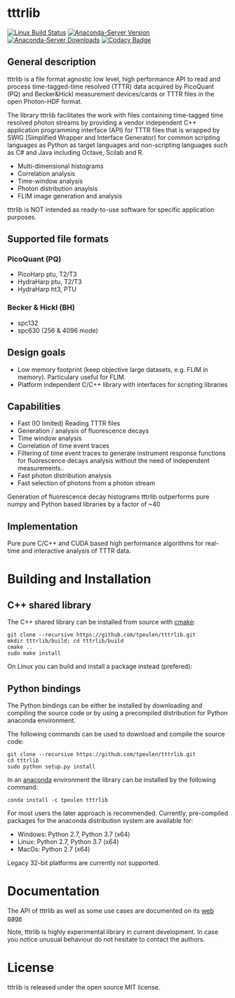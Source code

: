 # tttrlib
 
[![Linux Build Status](https://travis-ci.org/tpeulen/tttrlib.svg)](https://travis-ci.org/tpeulen/tttrlib)
[![Anaconda-Server Version](https://anaconda.org/tpeulen/tttrlib/badges/version.svg)](https://anaconda.org/tpeulen/tttrlib)
[![Anaconda-Server Downloads](https://anaconda.org/tpeulen/tttrlib/badges/downloads.svg)](https://anaconda.org/tpeulen/tttrlib)
[![Codacy Badge](https://api.codacy.com/project/badge/Grade/c3895dc4fcaa43c3be7ab91713b9cd61)](https://www.codacy.com?utm_source=github.com&amp;utm_medium=referral&amp;utm_content=tpeulen/tttrlib&amp;utm_campaign=Badge_Grade)

## General description

tttrlib is a file format agnostic low level, high performance API to 
read and process time-tagged-time resolved (TTTR) data acquired by 
PicoQuant (PQ) and Becker&Hickl measurement devices/cards or TTTR 
files in the open Photon-HDF format.

The library tttrlib facilitates the work with files containing 
time-tagged time resolved photon streams by providing 
a vendor independent C++ application programming interface (API) 
for TTTR files that is wrapped by SWIG (Simplified Wrapper and Interface 
Generator) for common scripting languages as Python as target languages 
and non-scripting languages such as C# and Java including Octave, 
Scilab and R.


* Multi-dimensional histograms
* Correlation analysis
* Time-window analysis
* Photon distribution anaylsis
* FLIM image generation and analysis

tttrlib is NOT intended as ready-to-use software for specific application 
purposes.


## Supported file formats

### PicoQuant (PQ)
* PicoHarp ptu, T2/T3
* HydraHarp ptu, T2/T3
* HydraHarp ht3, PTU


### Becker & Hickl (BH)
* spc132 
* spc630 (256 & 4096 mode)


## Design goals

* Low memory footprint (keep objective large datasets, e.g.  FLIM in memory). 
  Particulary useful for FLIM.
* Platform independent C/C++ library with interfaces for scripting libraries 


## Capabilities

* Fast (IO limited) Reading TTTR files
* Generation / analysis of fluorescence decays
* Time window analysis
* Correlation of time event traces
* Filtering of time event traces to generate instrument response functions for fluorescence decays 
analysis without the need of independent measurements.. 
* Fast photon distribution analysis
* Fast selection of photons from a photon stream

Generation of fluorescence decay histograms tttrlib outperforms pure numpy and Python based
libraries by a factor of ~40  


## Implementation

Pure pure C/C++ and CUDA based high performance algorithms for real-time and interactive 
analysis of TTTR data.

# Building and Installation

## C++ shared library

The C++ shared library can be installed from source with [cmake](https://cmake.org/):

```console
git clone --recursive https://github.com/tpeulen/tttrlib.git
mkdir tttrlib/build; cd tttrlib/build
cmake ..
sudo make install
```

On Linux you can build and install a package instead (prefered):

## Python bindings
The Python bindings can be either be installed by downloading and compiling the source code or by using a 
precompiled distribution for Python anaconda environment.


The following commands can be used to download and compile the source code:

```console
git clone --recursive https://github.com/tpeulen/tttrlib.git
cd tttrlib
sudo python setup.py install
```

In an [anaconda](https://www.anaconda.com/) environment the library can 
be installed by the following command: 
```console
conda install -c tpeulen tttrlib
```

For most users the later approach is recommended. Currently, pre-compiled 
packages for the anaconda distribution system are available for:

* Windows: Python 2.7, Python 3.7 (x64)
* Linux: Python 2.7, Python 3.7 (x64)
* MacOs: Python 2.7 (x64)

Legacy 32-bit platforms are currently not supported.

# Documentation

The API of tttrlib as well as some use cases are documented on its [web page](https://tpeulen.github.io/tttrlib) 

Note, tttrlib is highly experimental library in current development. In 
case you notice unusual behaviour do not hesitate to contact the authors. 
    

# License

tttrlib is released under the open source MIT license.

